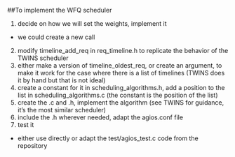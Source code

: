 ##To implement the WFQ scheduler
1. decide on how we will set the weights, implement it
- we could create a new call
2. modify timeline_add_req in req_timeline.h to replicate the behavior of the TWINS scheduler
3. either make a version of timeline_oldest_req, or create an argument, to make it work for the
case where there is a list of timelines (TWINS does it by hand but that is not ideal)
4. create a constant for it in scheduling_algorithms.h, add a position to the list in
scheduling_algorithms.c (the constant is the position of the list)
5. create the .c and .h, implement the algorithm (see TWINS for guidance, it’s the most similar
scheduler)
6. include the .h wherever needed, adapt the agios.conf file
7. test it
- either use directly or adapt the test/agios_test.c code from the repository
